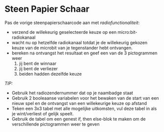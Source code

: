 # Steen Papier Schaar
Pas de vorige steenpapierschaarcode aan met *radiofunctionaliteit*:
- verzend de willekeurig geselecteerde keuze op een micro:bit-radiokanaal
- wacht nu op hetzelfde radiokanaal totdat je de willekeurig gekozen keuze van de microbit van je tegenstander hebt ontvangen.
- bereken na ontvangst het resultaat en geef een van de 3 pictogrammen weer
  1. jij bent de winnaar
  2. jij bent de verliezer
  3. beiden hadden dezelfde keuze


*TIP:*
- Gebruik het radiozendernummer dat op je naambadge staat
- Gebruik 2 booleaanse variabelen voor het bewaken van de start van een nieuw spel en de ontvangst van een willekeurige keuze op afstand
- Teken een 3x3 tabel met alle mogelijke uitkomsten, vul deze tabel in als je wint/verliest of gelijk speelt.
- Gebruik de tabel om een ​​genest if, then else-blok te maken om de verschillende pictogrammen weer te geven